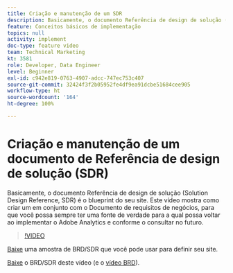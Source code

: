 ```yaml
---
title: Criação e manutenção de um SDR
description: Basicamente, o documento Referência de design de solução (Solution Design Reference, SDR) é o blueprint do seu site. Este vídeo mostra como criar um, em conjunto com o Documento de requisitos de negócios, para que você possa sempre ter uma fonte de verdade para a qual possa voltar ao implementar o Adobe Analytics e conforme o consultar no futuro.
feature: Conceitos básicos de implementação
topics: null
activity: implement
doc-type: feature video
team: Technical Marketing
kt: 3581
role: Developer, Data Engineer
level: Beginner
exl-id: c942e819-0763-4907-adcc-747ec753c407
source-git-commit: 32424f3f2b05952fe4df9ea91dcbe51684cee905
workflow-type: ht
source-wordcount: '164'
ht-degree: 100%

---
```


# Criação e manutenção de um documento de Referência de design de solução (SDR)

Basicamente, o documento Referência de design de solução (Solution Design Reference, SDR) é o blueprint do seu site. Este vídeo mostra como criar um em conjunto com o Documento de requisitos de negócios, para que você possa sempre ter uma fonte de verdade para a qual possa voltar ao implementar o Adobe Analytics e conforme o consultar no futuro.

>[!VIDEO](https://video.tv.adobe.com/v/28754/?quality=12)

[Baixe](https://analytics.enablementadobe.com/files/brd-sdr-sample-template.xlsx) uma amostra de BRD/SDR que você pode usar para definir seu site.

[Baixe](https://analytics.enablementadobe.com/files/geometrixx-clothiers-brd-sdr.xlsx) o BRD/SDR deste vídeo (e o [vídeo BRD](creating-a-business-requirements-document.md)).
